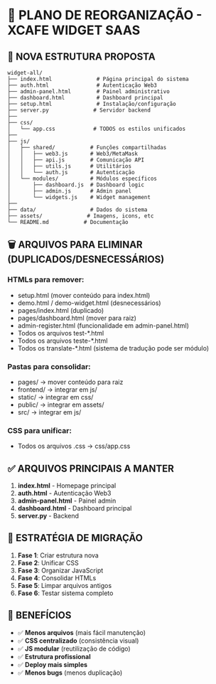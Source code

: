 # 🚀 PLANO DE REORGANIZAÇÃO - XCAFE WIDGET SAAS

## 📁 NOVA ESTRUTURA PROPOSTA

```
widget-all/
├── index.html              # Página principal do sistema
├── auth.html               # Autenticação Web3
├── admin-panel.html        # Painel administrativo
├── dashboard.html          # Dashboard principal
├── setup.html              # Instalação/configuração
├── server.py              # Servidor backend
├── 
├── css/
│   └── app.css            # TODOS os estilos unificados
├── 
├── js/
│   ├── shared/           # Funções compartilhadas
│   │   ├── web3.js       # Web3/MetaMask
│   │   ├── api.js        # Comunicação API
│   │   ├── utils.js      # Utilitários
│   │   └── auth.js       # Autenticação
│   └── modules/          # Módulos específicos
│       ├── dashboard.js  # Dashboard logic
│       ├── admin.js      # Admin panel
│       └── widgets.js    # Widget management
├── 
├── data/                 # Dados do sistema
├── assets/              # Imagens, icons, etc
└── README.md           # Documentação
```

## 🗑️ ARQUIVOS PARA ELIMINAR (DUPLICADOS/DESNECESSÁRIOS)

### HTMLs para remover:
- setup.html (mover conteúdo para index.html)
- demo.html / demo-widget.html (desnecessários)
- pages/index.html (duplicado)
- pages/dashboard.html (mover para raiz)
- admin-register.html (funcionalidade em admin-panel.html)
- Todos os arquivos test-*.html
- Todos os arquivos teste-*.html
- Todos os translate-*.html (sistema de tradução pode ser módulo)

### Pastas para consolidar:
- pages/ → mover conteúdo para raiz
- frontend/ → integrar em js/
- static/ → integrar em css/
- public/ → integrar em assets/
- src/ → integrar em js/

### CSS para unificar:
- Todos os arquivos .css → css/app.css

## ✅ ARQUIVOS PRINCIPAIS A MANTER

1. **index.html** - Homepage principal
2. **auth.html** - Autenticação Web3
3. **admin-panel.html** - Painel admin
4. **dashboard.html** - Dashboard principal
5. **server.py** - Backend

## 📝 ESTRATÉGIA DE MIGRAÇÃO

1. **Fase 1**: Criar estrutura nova
2. **Fase 2**: Unificar CSS
3. **Fase 3**: Organizar JavaScript
4. **Fase 4**: Consolidar HTMLs
5. **Fase 5**: Limpar arquivos antigos
6. **Fase 6**: Testar sistema completo

## 🎨 BENEFÍCIOS

- ✅ **Menos arquivos** (mais fácil manutenção)
- ✅ **CSS centralizado** (consistência visual)
- ✅ **JS modular** (reutilização de código)
- ✅ **Estrutura profissional**
- ✅ **Deploy mais simples**
- ✅ **Menos bugs** (menos duplicação)
